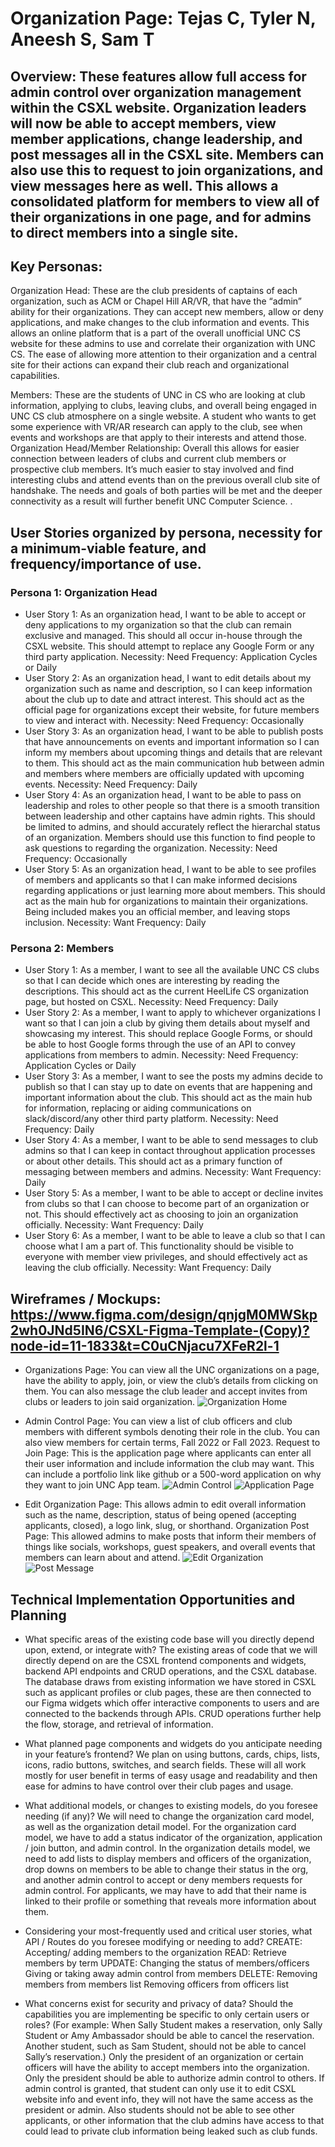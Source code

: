 # Organization Page: Tejas C, Tyler N, Aneesh S, Sam T

## Overview: These features allow full access for admin control over organization management within the CSXL website. Organization leaders will now be able to accept members, view member applications, change leadership, and post messages all in the CSXL site. Members can also use this to request to join organizations, and view messages here as well. This allows a consolidated platform for members to view all of their organizations in one page, and for admins to direct members into a single site.

## Key Personas:

Organization Head: These are the club presidents of captains of each organization, such as ACM or Chapel Hill AR/VR, that have the “admin” ability for their organizations. They can accept new members, allow or deny applications, and make changes to the club information and events. This allows an online platform that is a part of the overall unofficial UNC CS website for these admins to use and correlate their organization with UNC CS. The ease of allowing more attention to their organization and a central site for their actions can expand their club reach and organizational capabilities.

Members: These are the students of UNC in CS who are looking at club information, applying to clubs, leaving clubs, and overall being engaged in UNC CS club atmosphere on a single website. A student who wants to get some experience with VR/AR research can apply to the club, see when events and workshops are that apply to their interests and attend those.
Organization Head/Member Relationship: Overall this allows for easier connection between leaders of clubs and current club members or prospective club members. It’s much easier to stay involved and find interesting clubs and attend events than on the previous overall club site of handshake. The needs and goals of both parties will be met and the deeper connectivity as a result will further benefit UNC Computer Science.
.

## User Stories organized by persona, necessity for a minimum-viable feature, and frequency/importance of use.

### Persona 1: Organization Head

- User Story 1: As an organization head, I want to be able to accept or deny applications to my organization so that the club can remain exclusive and managed. This should all occur in-house through the CSXL website. This should attempt to replace any Google Form or any third party application.
  Necessity: Need
  Frequency: Application Cycles or Daily
- User Story 2: As an organization head, I want to edit details about my organization such as name and description, so I can keep information about the club up to date and attract interest. This should act as the official page for organizations except their website, for future members to view and interact with.
  Necessity: Need
  Frequency: Occasionally
- User Story 3: As an organization head, I want to be able to publish posts that have announcements on events and important information so I can inform my members about upcoming things and details that are relevant to them. This should act as the main communication hub between admin and members where members are officially updated with upcoming events.
  Necessity: Need
  Frequency: Daily
- User Story 4: As an organization head, I want to be able to pass on leadership and roles to other people so that there is a smooth transition between leadership and other captains have admin rights. This should be limited to admins, and should accurately reflect the hierarchal status of an organization. Members should use this function to find people to ask questions to regarding the organization.
  Necessity: Need
  Frequency: Occasionally
- User Story 5: As an organization head, I want to be able to see profiles of members and applicants so that I can make informed decisions regarding applications or just learning more about members. This should act as the main hub for organizations to maintain their organizations. Being included makes you an official member, and leaving stops inclusion.
  Necessity: Want
  Frequency: Daily

### Persona 2: Members

- User Story 1: As a member, I want to see all the available UNC CS clubs so that I can decide which ones are interesting by reading the descriptions. This should act as the current HeelLife CS organization page, but hosted on CSXL.
  Necessity: Need
  Frequency: Daily
- User Story 2: As a member, I want to apply to whichever organizations I want so that I can join a club by giving them details about myself and showcasing my interest. This should replace Google Forms, or should be able to host Google forms through the use of an API to convey applications from members to admin.
  Necessity: Need
  Frequency: Application Cycles or Daily
- User Story 3: As a member, I want to see the posts my admins decide to publish so that I can stay up to date on events that are happening and important information about the club. This should act as the main hub for information, replacing or aiding communications on slack/discord/any other third party platform.
  Necessity: Need
  Frequency: Daily
- User Story 4: As a member, I want to be able to send messages to club admins so that I can keep in contact throughout application processes or about other details. This should act as a primary function of messaging between members and admins.
  Necessity: Want
  Frequency: Daily
- User Story 5: As a member, I want to be able to accept or decline invites from clubs so that I can choose to become part of an organization or not. This should effectively act as choosing to join an organization officially.
  Necessity: Want
  Frequency: Daily
- User Story 6: As a member, I want to be able to leave a club so that I can choose what I am a part of. This functionality should be visible to everyone with member view privileges, and should effectively act as leaving the club officially.
  Necessity: Want
  Frequency: Daily

## Wireframes / Mockups: https://www.figma.com/design/qnjgM0MWSkp2wh0JNd5IN6/CSXL-Figma-Template-(Copy)?node-id=11-1833&t=C0uCNjacu7XFeR2l-1

- Organizations Page: You can view all the UNC organizations on a page, have the ability to apply, join, or view the club’s details from clicking on them. You can also message the club leader and accept invites from clubs or leaders to join said organization.
  ![Organization Home](/images/SP00/organizationHome.png)

- Admin Control Page: You can view a list of club officers and club members with different symbols denoting their role in the club. You can also view members for certain terms, Fall 2022 or Fall 2023.
  Request to Join Page: This is the application page where applicants can enter all their user information and include information the club may want. This can include a portfolio link like github or a 500-word application on why they want to join UNC App team.
  ![Admin Control](/images/SP00/admin-control.png)
  ![Application Page](/images/SP00/application-page.png)

- Edit Organization Page: This allows admin to edit overall information such as the name, description, status of being opened (accepting applicants, closed), a logo link, slug, or shorthand.
  Organization Post Page: This allowed admins to make posts that inform their members of things like socials, workshops, guest speakers, and overall events that members can learn about and attend.
  ![Edit Organization](/images/SP00/edit-organization.png)
  ![Post Message](/images/SP00/post-message.png)

## Technical Implementation Opportunities and Planning

- What specific areas of the existing code base will you directly depend upon, extend, or integrate with?
  The existing areas of code that we will directly depend on are the CSXL frontend components and widgets, backend API endpoints and CRUD operations, and the CSXL database. The database draws from existing information we have stored in CSXL such as applicant profiles or club pages, these are then connected to our Figma widgets which offer interactive components to users and are connected to the backends through APIs. CRUD operations further help the flow, storage, and retrieval of information.

- What planned page components and widgets do you anticipate needing in your feature’s frontend?
  We plan on using buttons, cards, chips, lists, icons, radio buttons, switches, and search fields. These will all work mostly for user benefit in terms of easy usage and readability and then ease for admins to have control over their club pages and usage.

- What additional models, or changes to existing models, do you foresee needing (if any)?
  We will need to change the organization card model, as well as the organization detail model. For the organization card model, we have to add a status indicator of the organization, application / join button, and admin control. In the organization details model, we need to add lists to display members and officers of the organization, drop downs on members to be able to change their status in the org, and another admin control to accept or deny members requests for admin control. For applicants, we may have to add that their name is linked to their profile or something that reveals more information about them.

- Considering your most-frequently used and critical user stories, what API / Routes do you foresee modifying or needing to add?
  CREATE:
  Accepting/ adding members to the organization
  READ:
  Retrieve members by term
  UPDATE:
  Changing the status of members/officers
  Giving or taking away admin control from members
  DELETE:
  Removing members from members list
  Removing officers from officers list

- What concerns exist for security and privacy of data? Should the capabilities you are implementing be specific to only certain users or roles? (For example: When Sally Student makes a reservation, only Sally Student or Amy Ambassador should be able to cancel the reservation. Another student, such as Sam Student, should not be able to cancel Sally’s reservation.)
  Only the president of an organization or certain officers will have the ability to accept members into the organization. Only the president should be able to authorize admin control to others. If admin control is granted, that student can only use it to edit CSXL website info and event info, they will not have the same access as the president or admin. Also students should not be able to see other applicants, or other information that the club admins have access to that could lead to private club information being leaked such as club funds.
